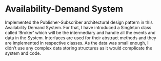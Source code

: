# Availability-Demand System
Implemented the Publisher-Subscriber architectural design pattern in this Availability Demand System. For that, I have introduced a Singleton class called ‘Broker’ which will be the intermediary and handle all the events and data in the System. Interfaces are used for their abstract methods and they are implemented in respective classes. As the data was small enough, I didn’t use any complex data storing structures as it would complicate the system and code.
